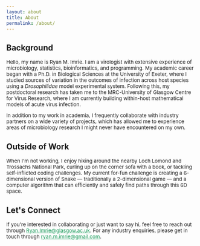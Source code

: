```yaml
---
layout: about
title: About
permalink: /about/
---
```


## Background

<div style="font-size: 0.95em;">Hello, my name is Ryan M. Imrie. I am a virologist with extensive experience of microbiology, statistics, bioinformatics, and programming. My academic career began with a Ph.D. in Biological Sciences at the University of Exeter, where I studied sources of variation in the outcomes of infection across host species using a <em>Drosophilidae</em> model experimental system. Following this, my postdoctoral research has taken me to the MRC-University of Glasgow Centre for Virus Research, where I am currently building within-host mathematical models of acute virus infection.

In addition to my work in academia, I frequently collaborate with industry partners on a wide variety of projects, which has allowed me to experience areas of microbiology research I might never have encountered on my own.</div>

## Outside of Work

<div style="font-size: 0.95em;">When I'm not working, I enjoy hiking around the nearby Loch Lomond and Trossachs National Park, curling up on the corner sofa with a book, or tackling self-inflicted coding challenges. My current for-fun challenge is creating a 6-dimensional version of Snake — traditionally a 2-dimensional game — and a computer algorithm that can efficiently and safely find paths through this 6D space.</div>

## Let's Connect

<div style="font-size: 0.95em;">If you're interested in collaborating or just want to say hi, feel free to reach out through <a href="mailto:Ryan.Imrie@glasgow.ac.uk" style="color: #159957;">Ryan.Imrie@glasgow.ac.uk</a>. For any industry enquiries, please get in touch through <a href="mailto:ryan.m.imrie@gmail.com" style="color: #159957;">ryan.m.imrie@gmail.com</a>.</div>
